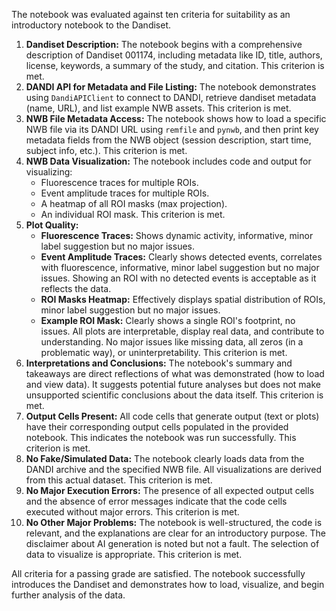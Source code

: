 The notebook was evaluated against ten criteria for suitability as an introductory notebook to the Dandiset.

1.  **Dandiset Description:** The notebook begins with a comprehensive description of Dandiset 001174, including metadata like ID, title, authors, license, keywords, a summary of the study, and citation. This criterion is met.
2.  **DANDI API for Metadata and File Listing:** The notebook demonstrates using `DandiAPIClient` to connect to DANDI, retrieve dandiset metadata (name, URL), and list example NWB assets. This criterion is met.
3.  **NWB File Metadata Access:** The notebook shows how to load a specific NWB file via its DANDI URL using `remfile` and `pynwb`, and then print key metadata fields from the NWB object (session description, start time, subject info, etc.). This criterion is met.
4.  **NWB Data Visualization:** The notebook includes code and output for visualizing:
    *   Fluorescence traces for multiple ROIs.
    *   Event amplitude traces for multiple ROIs.
    *   A heatmap of all ROI masks (max projection).
    *   An individual ROI mask.
    This criterion is met.
5.  **Plot Quality:**
    *   **Fluorescence Traces:** Shows dynamic activity, informative, minor label suggestion but no major issues.
    *   **Event Amplitude Traces:** Clearly shows detected events, correlates with fluorescence, informative, minor label suggestion but no major issues. Showing an ROI with no detected events is acceptable as it reflects the data.
    *   **ROI Masks Heatmap:** Effectively displays spatial distribution of ROIs, minor label suggestion but no major issues.
    *   **Example ROI Mask:** Clearly shows a single ROI's footprint, no issues.
    All plots are interpretable, display real data, and contribute to understanding. No major issues like missing data, all zeros (in a problematic way), or uninterpretability. This criterion is met.
6.  **Interpretations and Conclusions:** The notebook's summary and takeaways are direct reflections of what was demonstrated (how to load and view data). It suggests potential future analyses but does not make unsupported scientific conclusions about the data itself. This criterion is met.
7.  **Output Cells Present:** All code cells that generate output (text or plots) have their corresponding output cells populated in the provided notebook. This indicates the notebook was run successfully. This criterion is met.
8.  **No Fake/Simulated Data:** The notebook clearly loads data from the DANDI archive and the specified NWB file. All visualizations are derived from this actual dataset. This criterion is met.
9.  **No Major Execution Errors:** The presence of all expected output cells and the absence of error messages indicate that the code cells executed without major errors. This criterion is met.
10. **No Other Major Problems:** The notebook is well-structured, the code is relevant, and the explanations are clear for an introductory purpose. The disclaimer about AI generation is noted but not a fault. The selection of data to visualize is appropriate. This criterion is met.

All criteria for a passing grade are satisfied. The notebook successfully introduces the Dandiset and demonstrates how to load, visualize, and begin further analysis of the data.